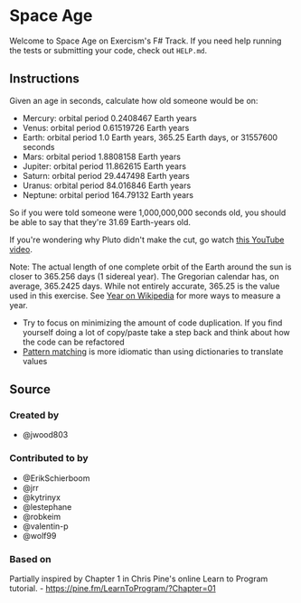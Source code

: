 # Space Age

Welcome to Space Age on Exercism's F# Track.
If you need help running the tests or submitting your code, check out `HELP.md`.

## Instructions

Given an age in seconds, calculate how old someone would be on:

- Mercury: orbital period 0.2408467 Earth years
- Venus: orbital period 0.61519726 Earth years
- Earth: orbital period 1.0 Earth years, 365.25 Earth days, or 31557600 seconds
- Mars: orbital period 1.8808158 Earth years
- Jupiter: orbital period 11.862615 Earth years
- Saturn: orbital period 29.447498 Earth years
- Uranus: orbital period 84.016846 Earth years
- Neptune: orbital period 164.79132 Earth years

So if you were told someone were 1,000,000,000 seconds old, you should
be able to say that they're 31.69 Earth-years old.

If you're wondering why Pluto didn't make the cut, go watch [this YouTube video][pluto-video].

Note: The actual length of one complete orbit of the Earth around the sun is closer to 365.256 days (1 sidereal year).
The Gregorian calendar has, on average, 365.2425 days.
While not entirely accurate, 365.25 is the value used in this exercise.
See [Year on Wikipedia][year] for more ways to measure a year.

[pluto-video]: https://www.youtube.com/watch?v=Z_2gbGXzFbs
[year]: https://en.wikipedia.org/wiki/Year#Summary

- Try to focus on minimizing the amount of code duplication. If you find yourself doing a lot of copy/paste take a step back and think about how the code can be refactored
- [Pattern matching](https://fsharpforfunandprofit.com/posts/match-expression/) is more idiomatic than using dictionaries to translate values

## Source

### Created by

- @jwood803

### Contributed to by

- @ErikSchierboom
- @jrr
- @kytrinyx
- @lestephane
- @robkeim
- @valentin-p
- @wolf99

### Based on

Partially inspired by Chapter 1 in Chris Pine's online Learn to Program tutorial. - https://pine.fm/LearnToProgram/?Chapter=01